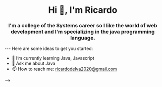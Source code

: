 <div id="header" align="center"> 
    <h1 align="center">Hi 👋, I'm Ricardo </h1>
    <h3 align="center"> I'm a college of the Systems career so I like 
        the world of web development and  I'm specializing in the java 
        programming language.
    </h3>

</div>
---
Here are some ideas to get you started:

- 🌱 I’m currently learning Java, Javascript
- 💬 Ask me about Java 
- 📫 How to reach me: ricardodelva2020@gmail.com

-->
